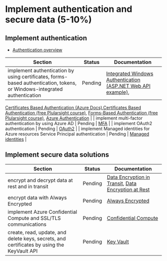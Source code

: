 # Implement authentication and secure data (5-10%)

## Implement authentication

- [Authentication overview](https://docs.microsoft.com/en-us/azure/security/develop/threat-modeling-tool-authentication)

| Section | Status | Documentation
| --- | --- | --- |
| implement authentication by using certificates, forms-based authentication, tokens, or Windows-integrated authentication | Pending | [Integrated Windows Authentication (ASP.NET Web API example)](https://docs.microsoft.com/en-us/aspnet/web-api/overview/security/integrated-windows-authentication),
 [Certificates Based Authentication (Azure Docs)](https://docs.microsoft.com/en-us/azure/active-directory/authentication/active-directory-certificate-based-authentication-get-started),[Certificates Based Authentication (free Plularsight course)](https://app.pluralsight.com/player?course=microsoft-azure-authentication-scenarios-developers&author=sahil-malik&name=c89272de-77ad-4038-931d-df5c87c02401&clip=0&mode=live),
 [Forms-Based Authentication (free Plularsight course)](https://app.pluralsight.com/course-player?course=microsoft-azure-authentication-scenarios-developers&author=sahil-malik&name=1588d422-3e09-4635-96cc-353b5e6bca48&clip=0&mode=live),
 [Azure Authentication](https://docs.microsoft.com/en-us/azure/active-directory/develop/authentication-scenarios) |
| implement multi-factor authentication by using Azure AD | Pending | [MFA](https://docs.microsoft.com/en-us/azure/active-directory/authentication/howto-mfa-getstarted) |
| implement OAuth2 authentication | Pending | [OAuth2](https://docs.microsoft.com/en-us/azure/active-directory/develop/active-directory-v2-protocols) |
| implement Managed identities for Azure resources Service Principal authentication | Pending | [Managed identities](https://docs.microsoft.com/en-us/azure/active-directory/managed-identities-azure-resources/overview) |

## Implement secure data solutions

| Section | Status | Documentation
| --- | --- | --- |
| encrypt and decrypt data at rest and in transit | Pending | [Data Encryption in Transit](https://docs.microsoft.com/en-us/azure/security/fundamentals/data-encryption-best-practices#protect-data-in-transit), [Data Encryption at Rest](https://docs.microsoft.com/en-us/azure/security/fundamentals/encryption-atrest) |
| encrypt data with Always Encrypted | Pending | [Always Encrypted](https://docs.microsoft.com/en-us/sql/relational-databases/security/encryption/always-encrypted-database-engine?view=sqlallproducts-allversions) |
| implement Azure Confidential Compute and SSL/TLS communications | Pending | [Confidential Compute](https://azure.microsoft.com/en-us/solutions/confidential-compute/) |
| create, read, update, and delete keys, secrets, and certificates by using the KeyVault API | Pending | [Key Vault](https://docs.microsoft.com/en-us/azure/key-vault/key-vault-overview) |
